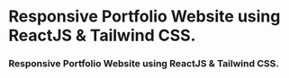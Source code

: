 # Responsive Portfolio Website using ReactJS & Tailwind CSS.

### Responsive Portfolio Website using ReactJS & Tailwind CSS.

